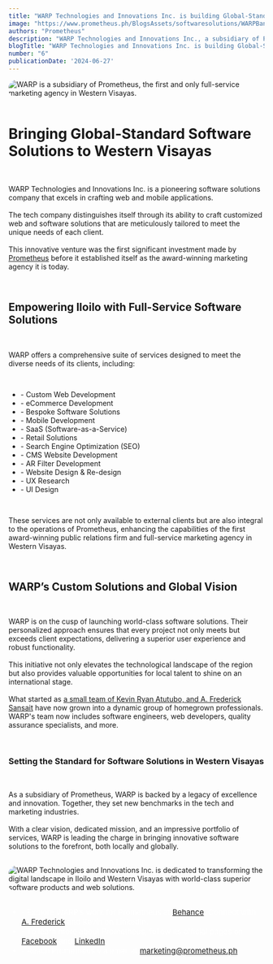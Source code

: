 ```yaml
---
title: "WARP Technologies and Innovations Inc. is building Global-Standard Software Solutions in Iloilo "
image: "https://www.prometheus.ph/BlogsAssets/softwaresolutions/WARPBanner.webp"
authors: "Prometheus"
description: "WARP Technologies and Innovations Inc., a subsidiary of Prometheus is leading the charge in bringing innovative software solutions to the forefront, both locally and globally."
blogTitle: "WARP Technologies and Innovations Inc. is building Global-Standard Software Solutions in Iloilo "
number: "6"
publicationDate: '2024-06-27'
---
```


<div style="display: flex; flex-direction: column; gap: 1rem;">
  <img src="/BlogsAssets/softwaresolutions/WARPBanner.webp" alt="WARP is a subsidiary of Prometheus, the first and only full-service marketing agency in Western Visayas." style="border-radius: 15px;">

  <h1 className="text-[#FFFFFF] font-bold text-[20px] sm:text-[35px] pt-5 pb-2">
    Bringing Global-Standard Software Solutions to Western Visayas
  </h1>
  
  <p className="text-[#FFFFFF] text-[15px] sm:text-[28px] pb-5 sm:pb-10">
    WARP Technologies and Innovations Inc. is a pioneering software solutions company that excels in crafting web and mobile applications.
    <br/><br/>
    The tech company distinguishes itself through its ability to craft customized web and software solutions that are meticulously tailored to meet the unique needs of each client.
    <br/><br/>
    This innovative venture was the first significant investment made by <a href="https://www.prometheus.ph/" className="text-blue-500">Prometheus</a> before it established itself as the award-winning marketing agency it is today.
  </p>

  <h2 className="text-[#FFFFFF] text-[18px] font-bold sm:text-[30px] pt-10 pb-1">
    Empowering Iloilo with Full-Service Software Solutions
  </h2>

  <p className="text-[#FFFFFF] text-[15px] sm:text-[28px] pb-5 sm:pb-10">
    WARP offers a comprehensive suite of services designed to meet the diverse needs of its clients, including:
  </p>
  
  <ul className="text-[#FFFFFF] text-[15px] sm:text-[28px] pb-5 sm:pb-10">
    <li>- Custom Web Development</li>
    <li>- eCommerce Development</li>
    <li>- Bespoke Software Solutions</li>
    <li>- Mobile Development</li>
    <li>- SaaS (Software-as-a-Service)</li>
    <li>- Retail Solutions</li>
    <li>- Search Engine Optimization (SEO)</li>
    <li>- CMS Website Development</li>
    <li>- AR Filter Development</li>
    <li>- Website Design & Re-design</li>
    <li>- UX Research</li>
    <li>- UI Design</li>
  </ul>

  <p className="text-[#FFFFFF] text-[15px] sm:text-[28px] pb-5 sm:pb-10">
    These services are not only available to external clients but are also integral to the operations of Prometheus, enhancing the capabilities of the first award-winning public relations firm and full-service marketing agency in Western Visayas.
  </p>

  <h2 className="text-[#FFFFFF] text-[18px] sm:text-[35px] font-bold pt-10 pb-1">
    WARP’s Custom Solutions and Global Vision
  </h2>

  <p className="text-[#FFFFFF] text-[15px] sm:text-[28px] pb-5 sm:pb-10">
    WARP is on the cusp of launching world-class software solutions. Their personalized approach ensures that every project not only meets but exceeds client expectations, delivering a superior user experience and robust functionality.
    <br/><br/>
    This initiative not only elevates the technological landscape of the region but also provides valuable opportunities for local talent to shine on an international stage.
    <br/><br/>
    What started as <a href="https://www.prometheus.ph/blogs/smartsolutions" className="text-blue-500"> a small team of Kevin Ryan Atutubo, and A. Frederick Sansait</a>  have now grown into a dynamic group of homegrown professionals. WARP's team now includes software engineers, web developers, quality assurance specialists, and more.
  </p>

  <h3 className="text-[#FFFFFF] text-[17px] font-bold sm:text-[28px] pt-10 pb-2">
    Setting the Standard for Software Solutions in Western Visayas
  </h3>

  <p className="text-[#FFFFFF] text-[15px] sm:text-[28px] pb-5 sm:pb-10">
    As a subsidiary of Prometheus, WARP is backed by a legacy of excellence and innovation. Together, they set new benchmarks in the tech and marketing industries.
    <br/><br/>
    With a clear vision, dedicated mission, and an impressive portfolio of services, WARP is leading the charge in bringing innovative software solutions to the forefront, both locally and globally.
  </p>

  <img src="/BlogsAssets/softwaresolutions/WARPGroup3.webp" alt="WARP Technologies and Innovations Inc. is dedicated to transforming the digital landscape in Iloilo and Western Visayas with world-class superior software products and web solutions." style="border-radius: 15px;">

  <div style="color: white; font-size: 15px; display: flex; flex-direction: column; gap: 3.5rem;">
    <ul className="text-[#FFFFFF] sm:text-[15px] flex flex-col gap-5">
      <li className="text-[#FFFFFF] sm:text-[15px]">- Explore WARP’s work for Prometheus at <a href="https://www.behance.net/prometheus-ph/projects" className="text-blue-500">Behance</a>. Connect with <a href="https://www.linkedin.com/in/afredericksansait/" className="text-blue-500">A. Frederick</a> and <a href="https://www.linkedin.com/in/kebatu/"></a>Kevin on LinkedIn.</li>
      <li className="text-[#FFFFFF] sm:text-[15px]">- To learn more about Prometheus, follow its official pages on <a href="https://www.facebook.com/PrometheusPr" className="text-blue-500">Facebook</a> and <a href="https://www.linkedin.com/company/prometheusph/" className="text-blue-500">LinkedIn</a>.</li>
      <li className="text-[#FFFFFF] sm:text-[15px]">- Reach Prometheus via email at <a href="mailto:marketing@prometheus.ph" className="text-blue-500">marketing@prometheus.ph</a>.</li>
    </ul>
  </div>
</div>
